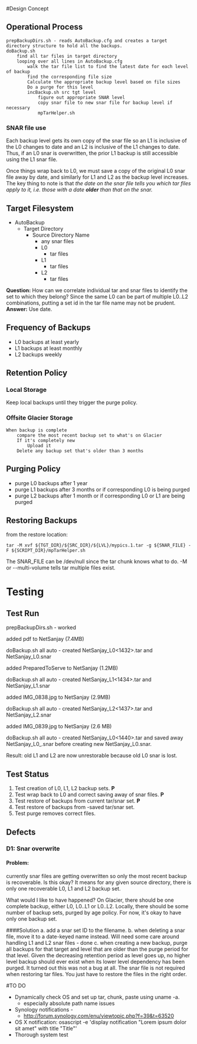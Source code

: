 #Design Concept
## Operational Process
	prepBackupDirs.sh - reads AutoBackup.cfg and creates a target directory structure to hold all the backups.
	doBackup.sh
		find all tar files in target directory
		looping over all lines in AutoBackup.cfg
			walk the tar file list to find the latest date for each level of backup
			find the corresponding file size
			Calculate the appropriate backup level based on file sizes
			Do a purge for this level
			incBackup.sh src tgt level
				figure out appropriate SNAR level
				copy snar file to new snar file for backup level if necessary
				mpTarHelper.sh

### SNAR file use
Each backup level gets its own copy of the snar file so an L1 is inclusive of the L0 changes to date and an L2 is inclusive of the L1 changes to date. Thus, if an L0 snar is overwritten, the prior L1 backup is still accessible using the L1 snar file.

Once things wrap back to L0, we must save a copy of the original L0 snar file away by date, and similarly for L1 and L2 as the backup level increases. The key thing to note is that *the date on the snar file tells you which tar files apply to it, i.e. those with a date **older** than that on the snar.*

## Target Filesystem
* AutoBackup
	* Target Directory
		* Source Directory Name
			* any snar files
			* L0
				* tar files
			* L1
				* tar files
			* L2
				* tar files

**Question:** How can we correlate individual tar and snar files to identify the set to which they belong? Since the same L0 can be part of multiple L0..L2 combinations, putting a set id in the tar file name may not be prudent. **Answer:** Use date.

## Frequency of Backups
* L0 backups at least yearly
* L1 backups at least monthly
* L2 backups weekly

## Retention Policy

### Local Storage
Keep local backups until they trigger the purge policy. 

### Offsite Glacier Storage
	When backup is complete
		compare the most recent backup set to what's on Glacier
		If it's completely new
			Upload it
		Delete any backup set that's older than 3 months 

## Purging Policy
* purge L0 backups after 1 year
* purge L1 backups after 3 months or if corresponding L0 is being purged
* purge L2 backups after 1 month or if corresponding L0 or L1 are being purged

## Restoring Backups
from the restore location:

	tar -M xvf ${TGT_DIR}/${SRC_DIR}/${LVL}/mypics.1.tar -g ${SNAR_FILE} -F ${SCRIPT_DIR}/mpTarHelper.sh
The SNAR_FILE can be /dev/null since the tar chunk knows what to do.
-M or --multi-volume tells tar multiple files exist.
# Testing
## Test Run
prepBackupDirs.sh - worked

added pdf to NetSanjay (7.4MB)

doBackup.sh all auto - created NetSanjay_L0<1432>.tar and NetSanjay_L0.snar

added PreparedToServe to NetSanjay (1.2MB)

doBackup.sh all auto - created NetSanjay_L1<1434>.tar and NetSanjay_L1.snar

added IMG_0838.jpg to NetSanjay (2.9MB)

doBackup.sh all auto - created NetSanjay_L2<1437>.tar and NetSanjay_L2.snar

added IMG_0839.jpg to NetSanjay (2.6 MB)

doBackup.sh all auto - created NetSanjay_L0<1440>.tar and saved away NetSanjay_L0_<date>.snar before creating new NetSanjay_L0.snar.

Result: old L1 and L2 are now unrestorable because old L0 snar is lost.
## Test Status
1. Test creation of L0, L1, L2 backup sets. **P**
2. Test wrap back to L0 and correct saving away of snar files. **P**
3. Test restore of backups from current tar/snar set. **P**
4. Test restore of backups from <date>-saved tar/snar set.
5. Test purge removes correct files.

## Defects
### D1: Snar overwrite
#### Problem:
currently snar files are getting overwritten so only the most recent backup is recoverable. Is this okay? It means for any given source directory, there is only one recoverable L0, L1 and L2 backup set.

What would I like to have happened?
On Glacier, there should be one complete backup, either L0, L0..L1 or L0..L2.
Locally, there should be some number of backup sets, purged by age policy. For now, it's okay to have only one backup set.

####Solution
a. add a snar set ID to the filename.
b. when deleting a snar file, move it to a date-keyed name instead. Will need some care around handling L1 and L2 snar files - done
c. when creating a new backup, purge all backups for that target and level that are older than the purge period for that level. Given the decreasing retention period as level goes up, no higher level backup should ever exist when its lower level dependency has been purged.
It turned out this was not a bug at all. The snar file is not required when restoring tar files. You just have to restore the files in the right order.

#TO DO
* Dynamically check OS and set up tar, chunk, paste using uname -a.
	* especially absolute path name issues
* Synology notifications - 
	* http://forum.synology.com/enu/viewtopic.php?f=39&t=63520
* OS X notification:	osascript -e 'display notification "Lorem ipsum dolor sit amet" with title "Title"'
* Thorough system test